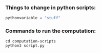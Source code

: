### Things to change in python scripts:

<!-- TODO -->

```python
pythonvariable = "stuff"
```

### Commands to run the computation:

```shell
cd computation-scripts
python3 script.py
```
